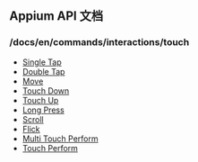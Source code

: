 

## Appium API 文档

  ### /docs/en/commands/interactions/touch



<div class="api-index">
<ul>
    <li><a href='/docs/en/commands/interactions/touch/tap.md'>Single Tap</a></li>
    <li><a href='/docs/en/commands/interactions/touch/double-tap.md'>Double Tap</a></li>
    <li><a href='/docs/en/commands/interactions/touch/move.md'>Move</a></li>
    <li><a href='/docs/en/commands/interactions/touch/touch-down.md'>Touch Down</a></li>
    <li><a href='/docs/en/commands/interactions/touch/touch-up.md'>Touch Up</a></li>
    <li><a href='/docs/en/commands/interactions/touch/long-press.md'>Long Press</a></li>
    <li><a href='/docs/en/commands/interactions/touch/scroll.md'>Scroll</a></li>
    <li><a href='/docs/en/commands/interactions/touch/flick.md'>Flick</a></li>
    <li><a href='/docs/en/commands/interactions/touch/multi-touch-perform.md'>Multi Touch Perform</a></li>
    <li><a href='/docs/en/commands/interactions/touch/touch-perform.md'>Touch Perform</a></li>
</ul>
</div>


